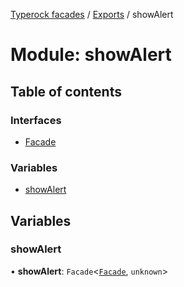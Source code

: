 [Typerock facades](../index.md) / [Exports](../modules.md) / showAlert

# Module: showAlert

## Table of contents

### Interfaces

- [Facade](../interfaces/showAlert.Facade.md)

### Variables

- [showAlert](showAlert.md#showalert)

## Variables

### showAlert

• **showAlert**: `Facade`<[`Facade`](../interfaces/showAlert.Facade.md), `unknown`\>
